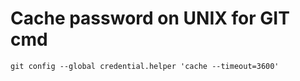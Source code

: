 # Cache password on UNIX for GIT cmd

```
git config --global credential.helper 'cache --timeout=3600'
```

